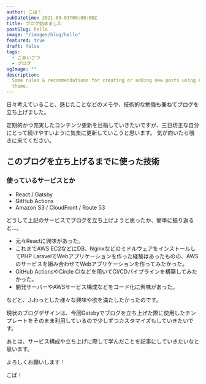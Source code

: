 ```yaml
---
author: こば！
pubDatetime: 2021-09-01T00:00:00Z
title: ブログ始めました
postSlug: hello
image: "/images/blog/hello"
featured: true
draft: false
tags:
  - ごあいさつ
  - ブログ
ogImage: ""
description:
  Some rules & recommendations for creating or adding new posts using AstroPaper
  theme.
---
```


日々考えていること、感じたことなどのメモや、技術的な勉強も兼ねてブログを立ち上げました。

定期的かつ充実したコンテンツ更新を目指していきたいですが、三日坊主な自分にとって続けやすいように気楽に更新していこうと思います。
気が向いたら覗きに来てください。

## このブログを立ち上げるまでに使った技術

### 使っているサービスとか

- React / Gatsby
- GitHub Actions
- Amazon S3 / CloudFront / Route 53

どうして上記のサービスでブログを立ち上げようと思ったか、簡単に振り返ると...。

- 元々Reactに興味があった。
- これまでAWS EC2などにDB、NginxなどのミドルウェアをインストールしてPHP LaravelでWebアプリケーションを作った経験はあったものの、AWSのサービスを組み合わせてWebアプリケーションを作ってみたかった。
- GitHub ActionsやCircle CIなどを用いてCI/CDパイプラインを構築してみたかった。
- 開発サーバーやAWSサービス構成などをコード化に興味があった。

などと、ふわっとした様々な興味や欲を満たしたかったのです。

現状のブログデザインは、今回Gatsbyでブログを立ち上げた際に使用したテンプレートをそのまま利用しているので少しずつカスタマイズもしていきたいです。

あとは、サービス構成や立ち上げに際して学んだことを記事にしていきたいなと思います。

よろしくお願いします！

こば！
